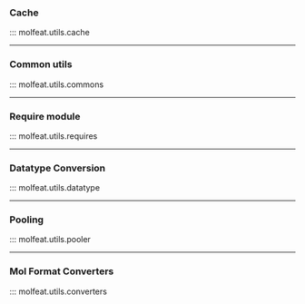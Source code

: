 ### Cache

::: molfeat.utils.cache

---
### Common utils

::: molfeat.utils.commons

---
### Require module

::: molfeat.utils.requires


---
### Datatype Conversion

::: molfeat.utils.datatype


---
### Pooling

::: molfeat.utils.pooler


---
### Mol Format Converters

::: molfeat.utils.converters

